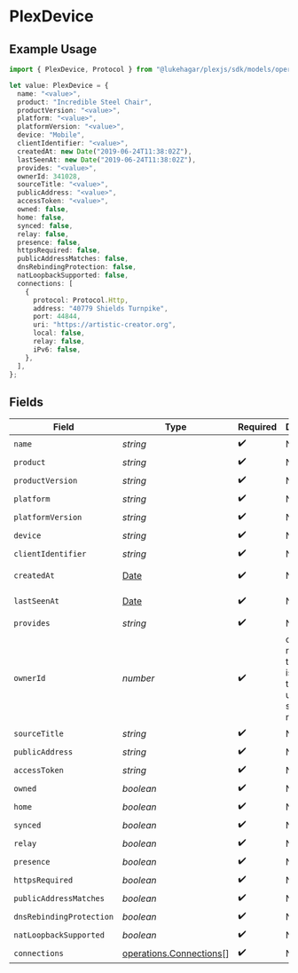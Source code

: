 # PlexDevice

## Example Usage

```typescript
import { PlexDevice, Protocol } from "@lukehagar/plexjs/sdk/models/operations";

let value: PlexDevice = {
  name: "<value>",
  product: "Incredible Steel Chair",
  productVersion: "<value>",
  platform: "<value>",
  platformVersion: "<value>",
  device: "Mobile",
  clientIdentifier: "<value>",
  createdAt: new Date("2019-06-24T11:38:02Z"),
  lastSeenAt: new Date("2019-06-24T11:38:02Z"),
  provides: "<value>",
  ownerId: 341028,
  sourceTitle: "<value>",
  publicAddress: "<value>",
  accessToken: "<value>",
  owned: false,
  home: false,
  synced: false,
  relay: false,
  presence: false,
  httpsRequired: false,
  publicAddressMatches: false,
  dnsRebindingProtection: false,
  natLoopbackSupported: false,
  connections: [
    {
      protocol: Protocol.Http,
      address: "40779 Shields Turnpike",
      port: 44844,
      uri: "https://artistic-creator.org",
      local: false,
      relay: false,
      iPv6: false,
    },
  ],
};
```

## Fields

| Field                                                                                         | Type                                                                                          | Required                                                                                      | Description                                                                                   | Example                                                                                       |
| --------------------------------------------------------------------------------------------- | --------------------------------------------------------------------------------------------- | --------------------------------------------------------------------------------------------- | --------------------------------------------------------------------------------------------- | --------------------------------------------------------------------------------------------- |
| `name`                                                                                        | *string*                                                                                      | :heavy_check_mark:                                                                            | N/A                                                                                           |                                                                                               |
| `product`                                                                                     | *string*                                                                                      | :heavy_check_mark:                                                                            | N/A                                                                                           |                                                                                               |
| `productVersion`                                                                              | *string*                                                                                      | :heavy_check_mark:                                                                            | N/A                                                                                           |                                                                                               |
| `platform`                                                                                    | *string*                                                                                      | :heavy_check_mark:                                                                            | N/A                                                                                           |                                                                                               |
| `platformVersion`                                                                             | *string*                                                                                      | :heavy_check_mark:                                                                            | N/A                                                                                           |                                                                                               |
| `device`                                                                                      | *string*                                                                                      | :heavy_check_mark:                                                                            | N/A                                                                                           |                                                                                               |
| `clientIdentifier`                                                                            | *string*                                                                                      | :heavy_check_mark:                                                                            | N/A                                                                                           |                                                                                               |
| `createdAt`                                                                                   | [Date](https://developer.mozilla.org/en-US/docs/Web/JavaScript/Reference/Global_Objects/Date) | :heavy_check_mark:                                                                            | N/A                                                                                           | 2019-06-24T11:38:02Z                                                                          |
| `lastSeenAt`                                                                                  | [Date](https://developer.mozilla.org/en-US/docs/Web/JavaScript/Reference/Global_Objects/Date) | :heavy_check_mark:                                                                            | N/A                                                                                           | 2019-06-24T11:38:02Z                                                                          |
| `provides`                                                                                    | *string*                                                                                      | :heavy_check_mark:                                                                            | N/A                                                                                           |                                                                                               |
| `ownerId`                                                                                     | *number*                                                                                      | :heavy_check_mark:                                                                            | ownerId is null when the device is owned by the token used to send the request                |                                                                                               |
| `sourceTitle`                                                                                 | *string*                                                                                      | :heavy_check_mark:                                                                            | N/A                                                                                           |                                                                                               |
| `publicAddress`                                                                               | *string*                                                                                      | :heavy_check_mark:                                                                            | N/A                                                                                           |                                                                                               |
| `accessToken`                                                                                 | *string*                                                                                      | :heavy_check_mark:                                                                            | N/A                                                                                           |                                                                                               |
| `owned`                                                                                       | *boolean*                                                                                     | :heavy_check_mark:                                                                            | N/A                                                                                           |                                                                                               |
| `home`                                                                                        | *boolean*                                                                                     | :heavy_check_mark:                                                                            | N/A                                                                                           |                                                                                               |
| `synced`                                                                                      | *boolean*                                                                                     | :heavy_check_mark:                                                                            | N/A                                                                                           |                                                                                               |
| `relay`                                                                                       | *boolean*                                                                                     | :heavy_check_mark:                                                                            | N/A                                                                                           |                                                                                               |
| `presence`                                                                                    | *boolean*                                                                                     | :heavy_check_mark:                                                                            | N/A                                                                                           |                                                                                               |
| `httpsRequired`                                                                               | *boolean*                                                                                     | :heavy_check_mark:                                                                            | N/A                                                                                           |                                                                                               |
| `publicAddressMatches`                                                                        | *boolean*                                                                                     | :heavy_check_mark:                                                                            | N/A                                                                                           |                                                                                               |
| `dnsRebindingProtection`                                                                      | *boolean*                                                                                     | :heavy_check_mark:                                                                            | N/A                                                                                           |                                                                                               |
| `natLoopbackSupported`                                                                        | *boolean*                                                                                     | :heavy_check_mark:                                                                            | N/A                                                                                           |                                                                                               |
| `connections`                                                                                 | [operations.Connections](../../../sdk/models/operations/connections.md)[]                     | :heavy_check_mark:                                                                            | N/A                                                                                           |                                                                                               |